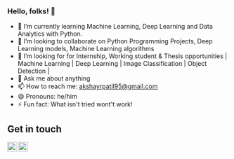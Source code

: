 ### Hello, folks! 👋


- 🌱 I’m currently learning Machine Learning, Deep Learning and Data Analytics with Python.
- 👯 I’m looking to collaborate on Python Programming Projects, Deep Learning models, Machine Learning algorithms
- 🤔 I’m looking for for Internship, Working student & Thesis opportunities | Machine Learning | Deep Learning | Image Classification | Object Detection  |
- 💬 Ask me about anything
- 📫 How to reach me: [akshayrpatil95@gmail.com](akshayrpatil95@gmail.com)
- 😄 Pronouns: he/him
- ⚡ Fun fact: What isn't tried wont't work!

## Get in touch

[<img align="left" alt="akshayrpatil95 | LinkedIn" width="22px" src="https://cdn.jsdelivr.net/npm/simple-icons@v3/icons/linkedin.svg" />][linkedin] 
[<img align="left" alt="akshayrpatil95 | LinkedIn" width="22px" src="https://cdn.jsdelivr.net/npm/simple-icons@3.13.0/icons/xing.svg" />][XING]
<br />

[linkedin]: https://www.linkedin.com/in/akshay-r-patil/
[XING]: https://www.xing.com/profile/Akshay_Patil26/cv

